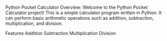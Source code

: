 Python Pocket Calculator
Overview:
Welcome to the Python Pocket Calculator project! This is a simple calculator program written in Python. It can perform basic arithmetic operations such as addition, subtraction, multiplication, and division.

Features
Addition
Subtraction
Multiplication
Division

